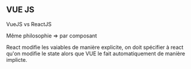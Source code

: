 ## VUE JS

VueJS vs ReactJS

Même philosophie => par composant

React modifie les vaiables de manière explicite, on doit spécifier à react qu'on modifie le state 
alors que VUE le fait automatiquement de manière implicte.
